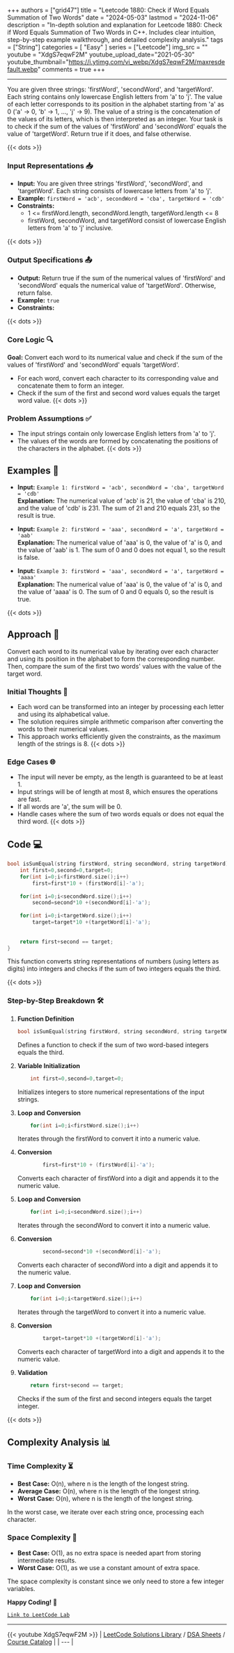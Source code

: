 
+++
authors = ["grid47"]
title = "Leetcode 1880: Check if Word Equals Summation of Two Words"
date = "2024-05-03"
lastmod = "2024-11-06"
description = "In-depth solution and explanation for Leetcode 1880: Check if Word Equals Summation of Two Words in C++. Includes clear intuition, step-by-step example walkthrough, and detailed complexity analysis."
tags = ["String"]
categories = [
    "Easy"
]
series = ["Leetcode"]
img_src = ""
youtube = "XdgS7eqwF2M"
youtube_upload_date="2021-05-30"
youtube_thumbnail="https://i.ytimg.com/vi_webp/XdgS7eqwF2M/maxresdefault.webp"
comments = true
+++



---
You are given three strings: 'firstWord', 'secondWord', and 'targetWord'. Each string contains only lowercase English letters from 'a' to 'j'. The value of each letter corresponds to its position in the alphabet starting from 'a' as 0 ('a' -> 0, 'b' -> 1, ..., 'j' -> 9). The value of a string is the concatenation of the values of its letters, which is then interpreted as an integer. Your task is to check if the sum of the values of 'firstWord' and 'secondWord' equals the value of 'targetWord'. Return true if it does, and false otherwise.
<!--more-->
{{< dots >}}
### Input Representations 📥
- **Input:** You are given three strings 'firstWord', 'secondWord', and 'targetWord'. Each string consists of lowercase letters from 'a' to 'j'.
- **Example:** `firstWord = 'acb', secondWord = 'cba', targetWord = 'cdb'`
- **Constraints:**
	- 1 <= firstWord.length, secondWord.length, targetWord.length <= 8
	- firstWord, secondWord, and targetWord consist of lowercase English letters from 'a' to 'j' inclusive.

{{< dots >}}
### Output Specifications 📤
- **Output:** Return true if the sum of the numerical values of 'firstWord' and 'secondWord' equals the numerical value of 'targetWord'. Otherwise, return false.
- **Example:** `true`
- **Constraints:**

{{< dots >}}
### Core Logic 🔍
**Goal:** Convert each word to its numerical value and check if the sum of the values of 'firstWord' and 'secondWord' equals 'targetWord'.

- For each word, convert each character to its corresponding value and concatenate them to form an integer.
- Check if the sum of the first and second word values equals the target word value.
{{< dots >}}
### Problem Assumptions ✅
- The input strings contain only lowercase English letters from 'a' to 'j'.
- The values of the words are formed by concatenating the positions of the characters in the alphabet.
{{< dots >}}
## Examples 🧩
- **Input:** `Example 1: firstWord = 'acb', secondWord = 'cba', targetWord = 'cdb'`  \
  **Explanation:** The numerical value of 'acb' is 21, the value of 'cba' is 210, and the value of 'cdb' is 231. The sum of 21 and 210 equals 231, so the result is true.

- **Input:** `Example 2: firstWord = 'aaa', secondWord = 'a', targetWord = 'aab'`  \
  **Explanation:** The numerical value of 'aaa' is 0, the value of 'a' is 0, and the value of 'aab' is 1. The sum of 0 and 0 does not equal 1, so the result is false.

- **Input:** `Example 3: firstWord = 'aaa', secondWord = 'a', targetWord = 'aaaa'`  \
  **Explanation:** The numerical value of 'aaa' is 0, the value of 'a' is 0, and the value of 'aaaa' is 0. The sum of 0 and 0 equals 0, so the result is true.

{{< dots >}}
## Approach 🚀
Convert each word to its numerical value by iterating over each character and using its position in the alphabet to form the corresponding number. Then, compare the sum of the first two words' values with the value of the target word.

### Initial Thoughts 💭
- Each word can be transformed into an integer by processing each letter and using its alphabetical value.
- The solution requires simple arithmetic comparison after converting the words to their numerical values.
- This approach works efficiently given the constraints, as the maximum length of the strings is 8.
{{< dots >}}
### Edge Cases 🌐
- The input will never be empty, as the length is guaranteed to be at least 1.
- Input strings will be of length at most 8, which ensures the operations are fast.
- If all words are 'a', the sum will be 0.
- Handle cases where the sum of two words equals or does not equal the third word.
{{< dots >}}
## Code 💻
```cpp
bool isSumEqual(string firstWord, string secondWord, string targetWord) {
    int first=0,second=0,target=0;
    for(int i=0;i<firstWord.size();i++)
        first=first*10 + (firstWord[i]-'a');
    
    for(int i=0;i<secondWord.size();i++)
        second=second*10 +(secondWord[i]-'a');
    
    for(int i=0;i<targetWord.size();i++)
        target=target*10 +(targetWord[i]-'a');
    
    
    return first+second == target;
}
```

This function converts string representations of numbers (using letters as digits) into integers and checks if the sum of two integers equals the third.

{{< dots >}}
### Step-by-Step Breakdown 🛠️
1. **Function Definition**
	```cpp
	bool isSumEqual(string firstWord, string secondWord, string targetWord) {
	```
	Defines a function to check if the sum of two word-based integers equals the third.

2. **Variable Initialization**
	```cpp
	    int first=0,second=0,target=0;
	```
	Initializes integers to store numerical representations of the input strings.

3. **Loop and Conversion**
	```cpp
	    for(int i=0;i<firstWord.size();i++)
	```
	Iterates through the firstWord to convert it into a numeric value.

4. **Conversion**
	```cpp
	        first=first*10 + (firstWord[i]-'a');
	```
	Converts each character of firstWord into a digit and appends it to the numeric value.

5. **Loop and Conversion**
	```cpp
	    for(int i=0;i<secondWord.size();i++)
	```
	Iterates through the secondWord to convert it into a numeric value.

6. **Conversion**
	```cpp
	        second=second*10 +(secondWord[i]-'a');
	```
	Converts each character of secondWord into a digit and appends it to the numeric value.

7. **Loop and Conversion**
	```cpp
	    for(int i=0;i<targetWord.size();i++)
	```
	Iterates through the targetWord to convert it into a numeric value.

8. **Conversion**
	```cpp
	        target=target*10 +(targetWord[i]-'a');
	```
	Converts each character of targetWord into a digit and appends it to the numeric value.

9. **Validation**
	```cpp
	    return first+second == target;
	```
	Checks if the sum of the first and second integers equals the target integer.

{{< dots >}}
## Complexity Analysis 📊
### Time Complexity ⏳
- **Best Case:** O(n), where n is the length of the longest string.
- **Average Case:** O(n), where n is the length of the longest string.
- **Worst Case:** O(n), where n is the length of the longest string.

In the worst case, we iterate over each string once, processing each character.

### Space Complexity 💾
- **Best Case:** O(1), as no extra space is needed apart from storing intermediate results.
- **Worst Case:** O(1), as we use a constant amount of extra space.

The space complexity is constant since we only need to store a few integer variables.

**Happy Coding! 🎉**


[`Link to LeetCode Lab`](https://leetcode.com/problems/check-if-word-equals-summation-of-two-words/description/)

---
{{< youtube XdgS7eqwF2M >}}
| [LeetCode Solutions Library](https://grid47.xyz/leetcode/) / [DSA Sheets](https://grid47.xyz/sheets/) / [Course Catalog](https://grid47.xyz/courses/) |
| --- |
